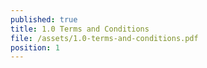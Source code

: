 ```yaml
---
published: true
title: 1.0 Terms and Conditions
file: /assets/1.0-terms-and-conditions.pdf
position: 1
---
```


